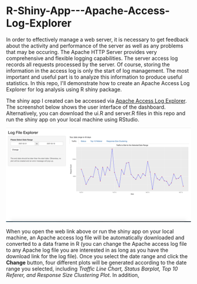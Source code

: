 # R-Shiny-App---Apache-Access-Log-Explorer

In order to effectively manage a web server, it is necessary to get feedback about the activity and performance of the server as well as any problems that may be occuring. The Apache HTTP Server provides very comprehensive and flexible logging capabilities. The server access log records all requests processed by the server. Of course, storing the information in the access log is only the start of log management. The most important and useful part is to analyze this information to produce useful statistics. In this repo, I'll demonstrate how to create an Apache Access Log Explorer for log analysis using R shiny package. 

The shiny app I created can be accessed via [Apache Access Log Explorer](https://hui-neil-zhang.shinyapps.io/access_log_explorer/). The screenshot below shows the user interface of the dashboard. Alternatively, you can download the ui.R and server.R files in this repo and run the shiny app on your local machine using RStudio. 

![alt text](https://github.com/NeilZhang1012/R-Shiny-App---Apache-Access-Log-Explorer/blob/master/access_log_screenshot.png)

When you open the web link above or run the shiny app on your local machine, an Apache access log file will be automatically downloaded and converted to a data frame in R (you can change the Apache access log file to any Apache log file you are interested in as long as you have the download link for the log file). Once you select the date range and click the **Change** button, four different plots will be generated according to the date range you selected, including *Traffic Line Chart, Status Barplot, Top 10 Referer, and Response Size Clustering Plot*. In addition, 
